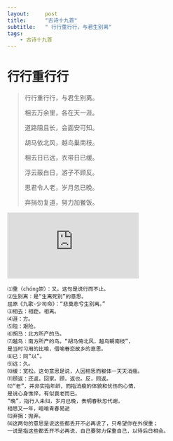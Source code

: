 ```yaml
---
layout:     post
title:      "古诗十九首"
subtitle:   " 行行重行行，与君生别离"
tags:
    - 古诗十九首
---
```




# 行行重行行

> 行行重行行，与君生别离。
>
> 相去万余里，各在天一涯。
>
> 道路阻且长，会面安可知。
>
> 胡马依北风，越鸟巢南枝。
>
> 相去日已远，衣带日已缓。
>
> 浮云蔽白日，游子不顾反。
>
> 思君令人老，岁月忽已晚。
>
> 弃捐勿复道，努力加餐饭。

![](http://api.nmb.show/xiaojiejie2.php)

~~~
⑴重（chóng崇）：又。这句是说行而不止。
⑵生别离：是“生离死别”的意思。
屈原《九歌·少司命》：“悲莫悲兮生别离。”
⑶相去：相距，相离。
⑷涯：方。
⑸阻：艰险。
⑹胡马：北方所产的马。
⑺越鸟：南方所产的鸟。“胡马倚北风，越鸟朝南枝”，
是当时习用的比喻，借喻眷恋故乡的意思。
⑻已：同“以”。
⑼远：久。
⑽缓：宽松。这句意思是说，人因相思而躯体一天天消瘦。
⑾顾返：还返，回家。顾，返也。反，同返。
⑿“老”，并非实指年龄，而指消瘦的体貌和忧伤的心情，
是说心身憔悴，有似衰老而已。
“晚”，指行人未归，岁月已晚，表明春秋忽代谢，
相思又一年，暗喻青春易逝
⒀弃捐：抛弃。
⒁这两句的意思是说这些都丢开不必再说了，只希望你在外保重；
一说是指这些都丢开不必再说，自己要努力保重自己，以待后日相会。
~~~